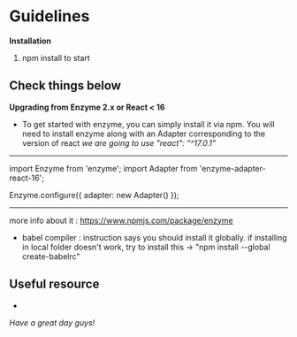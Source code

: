 # Guidelines
  **Installation**
  1. npm install to start


## Check things below
**Upgrading from Enzyme 2.x or React < 16**
- To get started with enzyme, you can simply install it via npm. You will need to install enzyme along with an Adapter corresponding to the version of react
_we are going to use "react": "^17.0.1"_
_________________________________________________________
import Enzyme from 'enzyme';
import Adapter from 'enzyme-adapter-react-16';

Enzyme.configure({ adapter: new Adapter() });
_________________________________________________________
more info about it : https://www.npmjs.com/package/enzyme

- babel compiler : instruction says you should install it globally. if installing in local folder doesn't work, try to install this -> "npm install --global create-babelrc"

**Useful resource**
-
-

_Have a great day guys!_